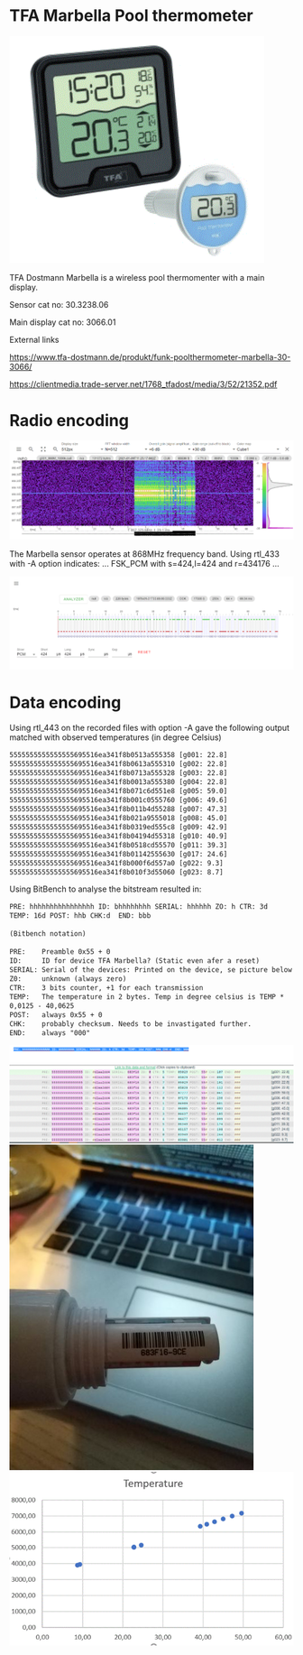 # TFA Marbella Pool thermometer

![TFA Marbella](tfa_marbella.gif)

TFA Dostmann Marbella is a wireless pool thermomenter with a main display.

Sensor cat no:       30.3238.06

Main display cat no: 3066.01

External links

https://www.tfa-dostmann.de/produkt/funk-poolthermometer-marbella-30-3066/

https://clientmedia.trade-server.net/1768_tfadost/media/3/52/21352.pdf


Radio encoding
==============
![Spectrogram using triq.org ](spectrogram.GIF)

The Marbella sensor operates at 868MHz frequency band.
Using rtl_433 with -A option indicates:
...
 FSK_PCM with s=424,l=424 and r=434176
...

![Radio analysis using triq.org ](triq.gif)

Data encoding
=============

Using rtl_443 on the recorded files with option -A gave the following output matched with observed temperatures (in degree Celsius)
```
5555555555555555695516ea341f8b0513a555358 [g001: 22.8]
5555555555555555695516ea341f8b0613a555310 [g002: 22.8]
5555555555555555695516ea341f8b0713a555328 [g003: 22.8]
5555555555555555695516ea341f8b0013a555380 [g004: 22.8]
5555555555555555695516ea341f8b071c6d551e8 [g005: 59.0]
5555555555555555695516ea341f8b001c0555760 [g006: 49.6]
5555555555555555695516ea341f8b011b4d55288 [g007: 47.3]
5555555555555555695516ea341f8b021a9555018 [g008: 45.0]
5555555555555555695516ea341f8b0319ed555c8 [g009: 42.9]
5555555555555555695516ea341f8b04194d55318 [g010: 40.9]
5555555555555555695516ea341f8b0518cd55570 [g011: 39.3]
5555555555555555695516ea341f8b01142555630 [g017: 24.6]
5555555555555555695516ea341f8b000f6d557a0 [g022: 9.3]
5555555555555555695516ea341f8b010f3d55060 [g023: 8.7]
```
Using BitBench to analyse the bitstream resulted in: 

```
PRE: hhhhhhhhhhhhhhhh ID: bhhhhhhhh SERIAL: hhhhhh ZO: h CTR: 3d  TEMP: 16d POST: hhb CHK:d  END: bbb

(Bitbench notation)

PRE:    Preamble 0x55 + 0
ID:     ID for device TFA Marbella? (Static even afer a reset)
SERIAL: Serial of the devices: Printed on the device, se picture below
Z0:     unknown (always zero)
CTR:    3 bits counter, +1 for each transmission
TEMP:   The temperature in 2 bytes. Temp in degree celsius is TEMP * 0,0125 - 40,0625 
POST:   always 0x55 + 0
CHK:    probably checksum. Needs to be invastigated further.
END:    always "000"

```

![Data stream analysis using Bitbench ](bitbench.GIF)
![Printed serial no ](bit.jpg)
![Temperature conversion ](temp_conversion.GIF)














